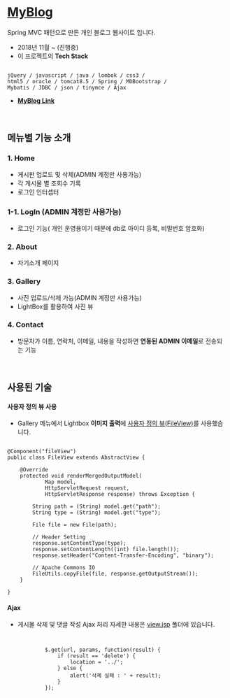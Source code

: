 # [**MyBlog**](http://13.209.26.216:8080/travelhelper/)


Spring MVC 패턴으로 만든 개인 블로그 웹사이트 입니다.

* 2018년 11월 ~ (진행중)
*  이 프로젝트의 **Tech Stack**
<pre><code>
jQuery / javascript / java / lombok / css3 /
html5 / oracle / tomcat8.5 / Spring / MDBootstrap /
Mybatis / JDBC / json / tinymce / Ajax
</pre></code>

* [**MyBlog Link**](http://13.209.26.216:8080/travelhelper/)





<br>


## 메뉴별 기능 소개

### 1. Home
- 게시판 업로드 및 삭제(ADMIN 계정만 사용가능)
- 각 게시물 별 조회수 기록
- 로그인 인터셉터

### 1-1. LogIn (ADMIN 계정만 사용가능)

- 로그인 기능( 개인 운영용이기 때문에 db로 아이디 등록, 비밀번호 암호화) 

### 2. About

- 자기소개 페이지

### 3. Gallery

- 사진 업로드/삭제 가능(ADMIN 계정만 사용가능)
- LightBox를 활용하여 사진 뷰

### 4. Contact

* 방문자가 이름, 연락처, 이메일, 내용을 작성하면 **연동된 ADMIN 이메일**로 전송되는 기능




<br>

## 사용된 기술

#### 사용자 정의 뷰 사용

* Gallery 메뉴에서 Lightbox **이미지 출력**에 [사용자 정의 뷰(FileView)](./MyBlog/src/main/java/edu/iot/myblog/view)를 사용했습니다.

<pre><code>
@Component("fileView")
public class FileView extends AbstractView {

	@Override
	protected void renderMergedOutputModel(
			Map<String, Object> model,
			HttpServletRequest request,
			HttpServletResponse response) throws Exception {
		
		String path = (String) model.get("path");
		String type = (String) model.get("type");
		
		File file = new File(path);
		
		// Header Setting
		response.setContentType(type);
		response.setContentLength((int) file.length());
		response.setHeader("Content-Transfer-Encoding", "binary");
		
		// Apache Commons IO
		FileUtils.copyFile(file, response.getOutputStream());
	}
	
}</code></pre>
  
#### Ajax
* 게시물 삭제 및 댓글 작성 Ajax 처리
자세한 내용은 [view.jsp](./MyBlog/src/main/webapp/WEB-INF/views) 폴더에 있습니다.
<pre><code>

			$.get(url, params, function(result) {
				if (result == 'delete') {
					location = '../';
				} else {
					alert('삭제 실패 : ' + result);
				}
			});
      </code></pre>

